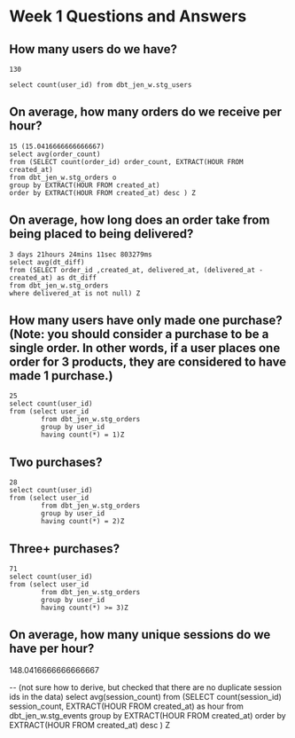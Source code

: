 # Week 1 Questions and Answers

## How many users do we have?
	130
`select count(user_id) from dbt_jen_w.stg_users`

## On average, how many orders do we receive per hour?
	15 (15.0416666666666667)
	select avg(order_count)
	from (SELECT count(order_id) order_count, EXTRACT(HOUR FROM created_at) 
	from dbt_jen_w.stg_orders o 
	group by EXTRACT(HOUR FROM created_at)
	order by EXTRACT(HOUR FROM created_at) desc ) Z

## On average, how long does an order take from being placed to being delivered?
	3 days 21hours 24mins 11sec 803279ms
	select avg(dt_diff)
	from (SELECT order_id ,created_at, delivered_at, (delivered_at - created_at) as dt_diff
	from dbt_jen_w.stg_orders
	where delivered_at is not null) Z


## How many users have only made one purchase? (Note: you should consider a purchase to be a single order. In other words, if a user places one order for 3 products, they are considered to have made 1 purchase.)
	25
	select count(user_id)
	from (select user_id
			from dbt_jen_w.stg_orders
			group by user_id
			having count(*) = 1)Z

## Two purchases? 
	28
	select count(user_id)
	from (select user_id
			from dbt_jen_w.stg_orders
			group by user_id
			having count(*) = 2)Z

## Three+ purchases?
	71
	select count(user_id)
	from (select user_id
			from dbt_jen_w.stg_orders
			group by user_id
			having count(*) >= 3)Z

## On average, how many unique sessions do we have per hour?
148.0416666666666667

-- (not sure how to derive, but checked that there are no duplicate session ids in the data)
select avg(session_count)
	from (SELECT count(session_id) session_count, EXTRACT(HOUR FROM created_at) as hour
	from dbt_jen_w.stg_events 
	group by EXTRACT(HOUR FROM created_at)
	order by EXTRACT(HOUR FROM created_at) desc ) Z